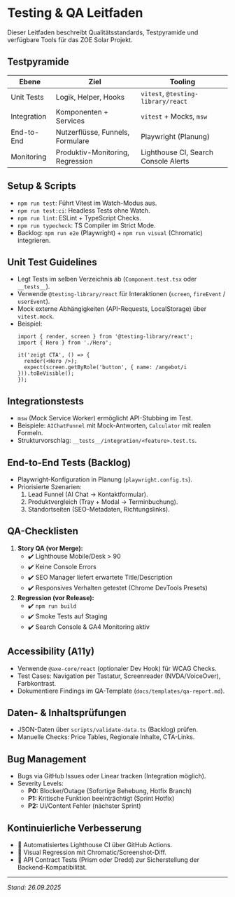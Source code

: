 # Testing & QA Leitfaden

Dieser Leitfaden beschreibt Qualitätsstandards, Testpyramide und verfügbare Tools für das ZOE Solar Projekt.

## Testpyramide

| Ebene | Ziel | Tooling |
| --- | --- | --- |
| Unit Tests | Logik, Helper, Hooks | `vitest`, `@testing-library/react` |
| Integration | Komponenten + Services | `vitest` + Mocks, `msw` | 
| End-to-End | Nutzerflüsse, Funnels, Formulare | Playwright (Planung) |
| Monitoring | Produktiv-Monitoring, Regression | Lighthouse CI, Search Console Alerts |

## Setup & Scripts

- `npm run test`: Führt Vitest im Watch-Modus aus.
- `npm run test:ci`: Headless Tests ohne Watch.
- `npm run lint`: ESLint + TypeScript Checks.
- `npm run typecheck`: TS Compiler im Strict Mode.
- Backlog: `npm run e2e` (Playwright) + `npm run visual` (Chromatic) integrieren.

## Unit Test Guidelines

- Legt Tests im selben Verzeichnis ab (`Component.test.tsx` oder `__tests__`).
- Verwende `@testing-library/react` für Interaktionen (`screen`, `fireEvent` / `userEvent`).
- Mock externe Abhängigkeiten (API-Requests, LocalStorage) über `vitest.mock`.
- Beispiel:
  ```tsx
  import { render, screen } from '@testing-library/react';
  import { Hero } from './Hero';

  it('zeigt CTA', () => {
    render(<Hero />);
    expect(screen.getByRole('button', { name: /angebot/i })).toBeVisible();
  });
  ```

## Integrationstests

- `msw` (Mock Service Worker) ermöglicht API-Stubbing im Test.
- Beispiele: `AIChatFunnel` mit Mock-Antworten, `Calculator` mit realen Formeln.
- Strukturvorschlag: `__tests__/integration/<feature>.test.ts`.

## End-to-End Tests (Backlog)

- Playwright-Konfiguration in Planung (`playwright.config.ts`).
- Priorisierte Szenarien:
  1. Lead Funnel (AI Chat → Kontaktformular).
  2. Produktvergleich (Tray + Modal -> Terminbuchung).
  3. Standortseiten (SEO-Metadaten, Richtungslinks).

## QA-Checklisten

1. **Story QA (vor Merge):**
   - ✔️ Lighthouse Mobile/Desk > 90
   - ✔️ Keine Console Errors
   - ✔️ SEO Manager liefert erwartete Title/Description
   - ✔️ Responsives Verhalten getestet (Chrome DevTools Presets)
2. **Regression (vor Release):**
   - ✔️ `npm run build`
   - ✔️ Smoke Tests auf Staging
   - ✔️ Search Console & GA4 Monitoring aktiv

## Accessibility (A11y)

- Verwende `@axe-core/react` (optionaler Dev Hook) für WCAG Checks.
- Test Cases: Navigation per Tastatur, Screenreader (NVDA/VoiceOver), Farbkontrast.
- Dokumentiere Findings im QA-Template (`docs/templates/qa-report.md`).

## Daten- & Inhaltsprüfungen

- JSON-Daten über `scripts/validate-data.ts` (Backlog) prüfen.
- Manuelle Checks: Price Tables, Regionale Inhalte, CTA-Links.

## Bug Management

- Bugs via GitHub Issues oder Linear tracken (Integration möglich).
- Severity Levels:
  - **P0:** Blocker/Outage (Sofortige Behebung, Hotfix Branch)
  - **P1:** Kritische Funktion beeinträchtigt (Sprint Hotfix)
  - **P2:** UI/Content Fehler (nächster Sprint)

## Kontinuierliche Verbesserung

- 🔄 Automatisiertes Lighthouse CI über GitHub Actions.
- 🔄 Visual Regression mit Chromatic/Screenshot-Diff.
- 🔄 API Contract Tests (Prism oder Dredd) zur Sicherstellung der Backend-Kompatibilität.

---
_Stand: 26.09.2025_
